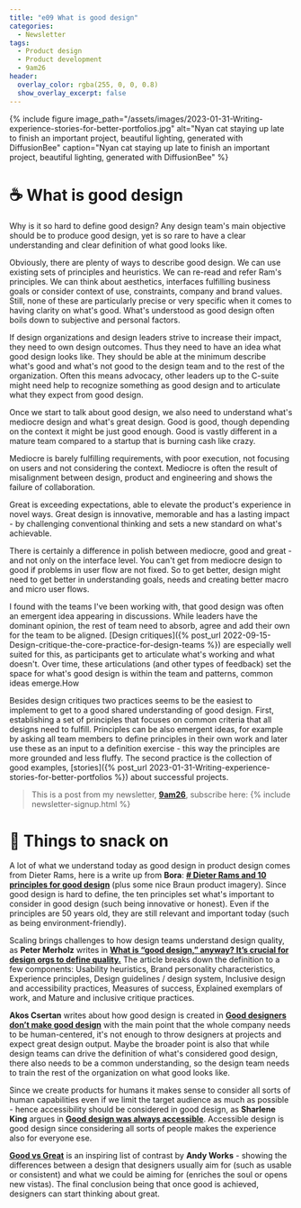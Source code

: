 ```yaml
---
title: "e09 What is good design"
categories:
  - Newsletter
tags:
  - Product design
  - Product development
  - 9am26
header:
  overlay_color: rgba(255, 0, 0, 0.8)
  show_overlay_excerpt: false
---
```


{% include figure image_path="/assets/images/2023-01-31-Writing-experience-stories-for-better-portfolios.jpg" alt="Nyan cat staying up late to finish an important project, beautiful lighting, generated with DiffusionBee" caption="Nyan cat staying up late to finish an important project, beautiful lighting, generated with DiffusionBee" %}

# ☕ What is good design

Why is it so hard to define good design? Any design team's main objective should be to produce good design, yet is so rare to have a clear understanding and clear definition of what good looks like.

Obviously, there are plenty of ways to describe good design. We can use existing sets of principles and heuristics. We can re-read and refer Ram's principles. We can think about aesthetics, interfaces fulfilling business goals or consider context of use, constraints, company and brand values. Still, none of these are particularly precise or very specific when it comes to having clarity on what's good. What's understood as good design often boils down to subjective and personal factors.

If design organizations and design leaders strive to increase their impact, they need to own design outcomes. Thus they need to have an idea what good design looks like. They should be able at the minimum describe what's good and what's not good to the design team and to the rest of the organization. Often this means advocacy, other leaders up to the C-suite might need help to recognize something as good design and to articulate what they expect from good design.

Once we start to talk about good design, we also need to understand what's mediocre design and what's great design. Good is good, though depending on the context it might be just good enough. Good is vastly different in a mature team compared to a startup that is burning cash like crazy.

Mediocre is barely fulfilling requirements, with poor execution, not focusing on users and not considering the context. Mediocre is often the result of misalignment between design, product and engineering and shows the failure of collaboration. 

Great is exceeding expectations, able to elevate the product's experience in novel ways. Great design is innovative, memorable and has a lasting impact - by challenging conventional thinking and sets a new standard on what's achievable.

There is certainly a difference in polish between mediocre, good and great - and not only on the interface level. You can't get from mediocre design to good if problems in user flow are not fixed. So to get better, design might need to get better in understanding goals, needs and creating better macro and micro user flows.

I found with the teams I've been working with, that good design was often an emergent idea appearing in discussions. While leaders have the dominant opinion, the rest of team need to absorb, agree and add their own for the team to be aligned. [Design critiques]({% post_url 2022-09-15-Design-critique-the-core-practice-for-design-teams %}) are especially well suited for this, as participants get to articulate what's working and what doesn't. Over time, these articulations (and other types of feedback) set the space for what's good design is within the team and patterns, common ideas emerge.How 

Besides design critiques two practices seems to be the easiest to implement to get to a good shared understanding of good design. First, establishing a set of principles that focuses on common criteria that all designs need to fulfill. Principles can be also emergent ideas, for example by asking all team members to define principles in their own work and later use these as an input to a definition exercise - this way the principles are more grounded and less fluffy. The second practice is the collection of good examples, [stories]({% post_url 2023-01-31-Writing-experience-stories-for-better-portfolios %}) about successful projects.

> This is a post from my newsletter, **[9am26](https://polgarp.com/categories/newsletter/)**, subscribe here:
> {% include newsletter-signup.html %}

# 🍪 Things to snack on

A lot of what we understand today as good design in product design comes from Dieter Rams, here is a write up from  **Bora**: **[# Dieter Rams and 10 principles for good design](https://uxdesign.cc/dieter-rams-and-ten-principles-for-good-design-61cc32bcd6e6)** (plus some nice Braun product imagery). Since good design is hard to define, the ten principles set what's important to consider in good design (such being innovative or honest). Even if the principles are 50 years old, they are still relevant and important today (such as being environment-friendly).

Scaling brings challenges to how design teams understand design quality, as **Peter Merholz** writes in **[What is “good design,” anyway? It’s crucial for design orgs to define quality.](https://www.petermerholz.com/blog/what-is-good-design-anyway-its-crucial-for-design-orgs-to-define-quality/)** The article breaks down the definition to a few components: Usability heuristics, Brand personality characteristics, Experience principles, Design guidelines / design system, Inclusive design and accessibility practices, Measures of success, Explained exemplars of work, and Mature and inclusive critique practices. 

**Akos Csertan** writes about how good design is created in **[Good designers don’t make good design](https://blog.prototypr.io/good-designers-dont-make-good-design-be338b5b7f10)** with the main point that the whole company needs to be human-centered, it's not enough to throw designers at projects and expect great design output. Maybe the broader point is also that while design teams can drive the definition of what's considered good design, there also needs to be a common understanding, so the design team needs to train the rest of the organization on what good looks like.

Since we create products for humans it makes sense to consider all sorts of human capabilities even if we limit the target audience as much as possible - hence accessibility should be considered in good design, as **Sharlene King** argues in **[Good design was always accessible](https://typodactyl.medium.com/good-design-was-always-accessible-74b3a1782b09)**. Accessible design is good design since considering all sorts of people makes the experience also for everyone ese.

**[Good vs Great](https://www.andy.works/words/good-vs-great-design)** is an inspiring list of contrast by **Andy Works** - showing the differences between a design that designers usually aim for (such as usable or consistent) and what we could be aiming for (enriches the soul or opens new vistas). The final conclusion being that once good is achieved, designers can start thinking about great.
